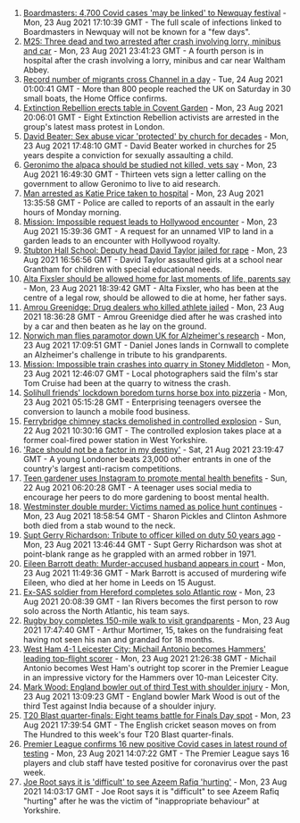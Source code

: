 1. [Boardmasters: 4,700 Covid cases 'may be linked' to Newquay festival](https://www.bbc.co.uk/news/uk-england-cornwall-58309660) - Mon, 23 Aug 2021 17:10:39 GMT - The full scale of infections linked to Boardmasters in Newquay will not be known for a "few days".
2. [M25: Three dead and two arrested after crash involving lorry, minibus and car](https://www.bbc.co.uk/news/uk-england-essex-58312144) - Mon, 23 Aug 2021 23:41:23 GMT - A fourth person is in hospital after the crash involving a lorry, minibus and car near Waltham Abbey.
3. [Record number of migrants cross Channel in a day](https://www.bbc.co.uk/news/uk-58312630) - Tue, 24 Aug 2021 01:00:41 GMT - More than 800 people reached the UK on Saturday in 30 small boats, the Home Office confirms.
4. [Extinction Rebellion erects table in Covent Garden](https://www.bbc.co.uk/news/uk-england-london-58306278) - Mon, 23 Aug 2021 20:06:01 GMT - Eight Extinction Rebellion activists are arrested in the group's latest mass protest in London.
5. [David Beater: Sex abuse vicar 'protected' by church for decades](https://www.bbc.co.uk/news/uk-england-kent-58258147) - Mon, 23 Aug 2021 17:48:10 GMT - David Beater worked in churches for 25 years despite a conviction for sexually assaulting a child.
6. [Geronimo the alpaca should be studied not killed, vets say](https://www.bbc.co.uk/news/uk-england-bristol-58309557) - Mon, 23 Aug 2021 16:49:30 GMT - Thirteen vets sign a letter calling on the government to allow Geronimo to live to aid research.
7. [Man arrested as Katie Price taken to hospital](https://www.bbc.co.uk/news/uk-england-essex-58257403) - Mon, 23 Aug 2021 13:35:58 GMT - Police are called to reports of an assault in the early hours of Monday morning.
8. [Mission: Impossible request leads to Hollywood encounter](https://www.bbc.co.uk/news/uk-england-birmingham-58305506) - Mon, 23 Aug 2021 15:39:36 GMT - A request for an unnamed VIP to land in a garden leads to an encounter with Hollywood royalty.
9. [Stubton Hall School: Deputy head David Taylor jailed for rape](https://www.bbc.co.uk/news/uk-england-lincolnshire-58309004) - Mon, 23 Aug 2021 16:56:56 GMT - David Taylor assaulted girls at a school near Grantham for children with special educational needs.
10. [Alta Fixsler should be allowed home for last moments of life, parents say](https://www.bbc.co.uk/news/uk-england-manchester-58305867) - Mon, 23 Aug 2021 18:39:42 GMT - Alta Fixsler, who has been at the centre of a legal row, should be allowed to die at home, her father says.
11. [Amrou Greenidge: Drug dealers who killed athlete jailed](https://www.bbc.co.uk/news/uk-england-london-58307558) - Mon, 23 Aug 2021 18:36:28 GMT - Amrou Greenidge died after he was crashed into by a car and then beaten as he lay on the ground.
12. [Norwich man flies paramotor down UK for Alzheimer's research](https://www.bbc.co.uk/news/uk-england-norfolk-58304512) - Mon, 23 Aug 2021 17:09:51 GMT - Daniel Jones lands in Cornwall to complete an Alzheimer's challenge in tribute to his grandparents.
13. [Mission: Impossible train crashes into quarry in Stoney Middleton](https://www.bbc.co.uk/news/uk-england-derbyshire-58307832) - Mon, 23 Aug 2021 12:46:07 GMT - Local photographers said the film's star Tom Cruise had been at the quarry to witness the crash.
14. [Solihull friends' lockdown boredom turns horse box into pizzeria](https://www.bbc.co.uk/news/uk-england-birmingham-58283884) - Mon, 23 Aug 2021 05:15:28 GMT - Enterprising teenagers oversee the conversion to launch a mobile food business.
15. [Ferrybridge chimney stacks demolished in controlled explosion](https://www.bbc.co.uk/news/uk-england-leeds-58297602) - Sun, 22 Aug 2021 10:30:16 GMT - The controlled explosion takes place at a former coal-fired power station in West Yorkshire.
16. ['Race should not be a factor in my destiny'](https://www.bbc.co.uk/news/uk-england-london-58283709) - Sat, 21 Aug 2021 23:19:47 GMT - A young Londoner beats 23,000 other entrants in one of the country's largest anti-racism competitions.
17. [Teen gardener uses Instagram to promote mental health benefits](https://www.bbc.co.uk/news/uk-england-cambridgeshire-58234738) - Sun, 22 Aug 2021 06:20:28 GMT - A teenager uses social media to encourage her peers to do more gardening to boost mental health.
18. [Westminster double murder: Victims named as police hunt continues](https://www.bbc.co.uk/news/uk-england-london-58304303) - Mon, 23 Aug 2021 18:58:54 GMT - Sharon Pickles and Clinton Ashmore both died from a stab wound to the neck.
19. [Supt Gerry Richardson: Tribute to officer killed on duty 50 years ago](https://www.bbc.co.uk/news/uk-england-lancashire-58284849) - Mon, 23 Aug 2021 13:46:44 GMT - Supt Gerry Richardson was shot at point-blank range as he grappled with an armed robber in 1971.
20. [Eileen Barrott death: Murder-accused husband appears in court](https://www.bbc.co.uk/news/uk-england-leeds-58307165) - Mon, 23 Aug 2021 11:49:36 GMT - Mark Barrott is accused of murdering wife Eileen, who died at her home in Leeds on 15 August.
21. [Ex-SAS soldier from Hereford completes solo Atlantic row](https://www.bbc.co.uk/news/uk-england-hereford-worcester-58309267) - Mon, 23 Aug 2021 20:08:39 GMT - Ian Rivers becomes the first person to row solo across the North Atlantic, his team says.
22. [Rugby boy completes 150-mile walk to visit grandparents](https://www.bbc.co.uk/news/uk-england-coventry-warwickshire-58308921) - Mon, 23 Aug 2021 17:47:40 GMT - Arthur Mortimer, 15, takes on the fundraising feat having not seen his nan and grandad for 18 months.
23. [West Ham 4-1 Leicester City: Michail Antonio becomes Hammers' leading top-flight scorer](https://www.bbc.co.uk/sport/football/58226789) - Mon, 23 Aug 2021 21:26:38 GMT - Michail Antonio becomes West Ham's outright top scorer in the Premier League in an impressive victory for the Hammers over 10-man Leicester City.
24. [Mark Wood: England bowler out of third Test with shoulder injury](https://www.bbc.co.uk/sport/cricket/58303560) - Mon, 23 Aug 2021 13:09:23 GMT - England bowler Mark Wood is out of the third Test against India because of a shoulder injury.
25. [T20 Blast quarter-finals: Eight teams battle for Finals Day spot](https://www.bbc.co.uk/sport/cricket/58283420) - Mon, 23 Aug 2021 17:39:54 GMT - The English cricket season moves on from The Hundred to this week's four T20 Blast quarter-finals.
26. [Premier League confirms 16 new positive Covid cases in latest round of testing](https://www.bbc.co.uk/sport/football/58308674) - Mon, 23 Aug 2021 14:07:22 GMT - The Premier League says 16 players and club staff have tested positive for coronavirus over the past week.
27. [Joe Root says it is 'difficult' to see Azeem Rafiq 'hurting'](https://www.bbc.co.uk/sport/cricket/58308552) - Mon, 23 Aug 2021 14:03:17 GMT - Joe Root says it is "difficult" to see Azeem Rafiq "hurting" after he was the victim of "inappropriate behaviour" at Yorkshire.
